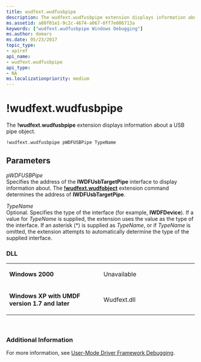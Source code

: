 ```yaml
---
title: wudfext.wudfusbpipe
description: The wudfext.wudfusbpipe extension displays information about a USB pipe object.
ms.assetid: a80f01e1-9c2c-4674-a067-0ff7e006713a
keywords: ["wudfext.wudfusbpipe Windows Debugging"]
ms.author: domars
ms.date: 05/23/2017
topic_type:
- apiref
api_name:
- wudfext.wudfusbpipe
api_type:
- NA
ms.localizationpriority: medium
---
```


# !wudfext.wudfusbpipe


The **!wudfext.wudfusbpipe** extension displays information about a USB pipe object.

```dbgcmd
!wudfext.wudfusbpipe pWDFUSBPipe TypeName
```

## <span id="Parameters"></span><span id="parameters"></span><span id="PARAMETERS"></span>Parameters


<span id="_______pWDFUSBPipe______"></span><span id="_______pwdfusbpipe______"></span><span id="_______PWDFUSBPIPE______"></span> *pWDFUSBPipe*   
Specifies the address of the **IWDFUsbTargetPipe** interface to display information about. The [**!wudfext.wudfobject**](-wudfext-wudfobject.md) extension command determines the address of **IWDFUsbTargetPipe**.

<span id="_______TypeName______"></span><span id="_______typename______"></span><span id="_______TYPENAME______"></span> *TypeName*   
Optional. Specifies the type of the interface (for example, **IWDFDevice**). If a value for *TypeName* is supplied, the extension uses the value as the type of the interface. If an asterisk (\*) is supplied as *TypeName*, or if *TypeName* is omitted, the extension attempts to automatically determine the type of the supplied interface.

### <span id="DLL"></span><span id="dll"></span>DLL

<table>
<colgroup>
<col width="50%" />
<col width="50%" />
</colgroup>
<tbody>
<tr class="odd">
<td align="left"><p><strong>Windows 2000</strong></p></td>
<td align="left"><p>Unavailable</p></td>
</tr>
<tr class="even">
<td align="left"><p><strong>Windows XP with UMDF version 1.7 and later</strong></p></td>
<td align="left"><p>Wudfext.dll</p></td>
</tr>
</tbody>
</table>

 

### <span id="Additional_Information"></span><span id="additional_information"></span><span id="ADDITIONAL_INFORMATION"></span>Additional Information

For more information, see [User-Mode Driver Framework Debugging](user-mode-driver-framework-debugging.md).

 

 





